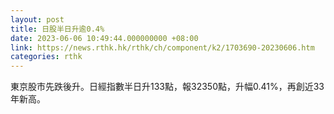 ```yaml
---
layout: post
title: 日股半日升逾0.4%
date: 2023-06-06 10:49:44.000000000 +08:00
link: https://news.rthk.hk/rthk/ch/component/k2/1703690-20230606.htm
categories: rthk
---
```


東京股市先跌後升。日經指數半日升133點，報32350點，升幅0.41%，再創近33年新高。
